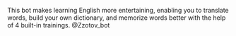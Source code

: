 This bot makes learning English more entertaining, enabling you to translate words, build your own dictionary, and memorize words better with the help of 4 built-in trainings.
@Zzotov_bot 